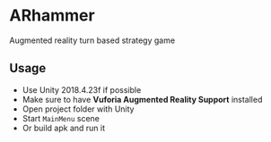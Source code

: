 # ARhammer
Augmented reality turn based strategy game

## Usage
- Use Unity 2018.4.23f if possible
- Make sure to have **Vuforia Augmented Reality Support** installed
- Open project folder with Unity
- Start `MainMenu` scene
- Or build apk and run it
